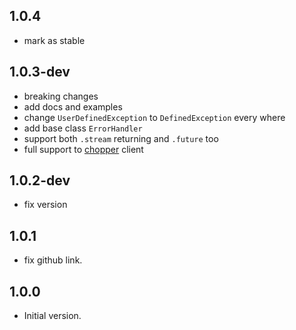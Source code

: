 ## 1.0.4

- mark as stable

## 1.0.3-dev

- breaking changes
- add docs and examples
- change ```UserDefinedException``` to ```DefinedException``` every where 
- add base class ```ErrorHandler```
- support both ```.stream``` returning and ```.future``` too
- full support to [chopper](https://pub.dev/packages/chopper) client

## 1.0.2-dev

- fix version

## 1.0.1

- fix github link.

## 1.0.0

- Initial version.
